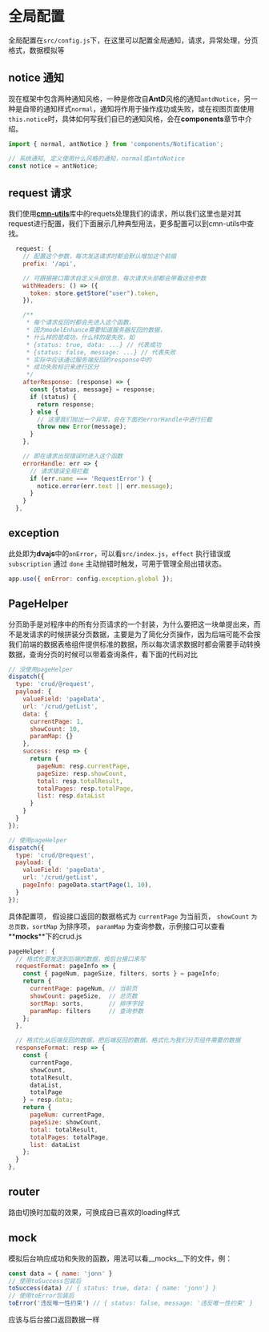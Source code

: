 # 全局配置
全局配置在`src/config.js`下，在这里可以配置全局通知，请求，异常处理，分页格式，数据模拟等

## notice 通知
现在框架中包含两种通知风格，一种是修改自**AntD**风格的通知`antdNotice`，另一种是自带的通知样式`normal`，通知将作用于操作成功或失败，或在视图页面使用`this.notice`时，具体如何写我们自已的通知风格，会在**components**章节中介绍。

```js
import { normal, antNotice } from 'components/Notification';

// 系统通知, 定义使用什么风格的通知，normal或antdNotice
const notice = antNotice;
```

## request 请求
我们使用[**cmn-utils**](https://github.com/LANIF-UI/cmn-utils)库中的requets处理我们的请求，所以我们这里也是对其request进行配置，我们下面展示几种典型用法，更多配置可以到cmn-utils中查找。

```js
  request: {
    // 配置这个参数，每次发送请求时都会默认增加这个前缀
    prefix: '/api',

    // 可跟据接口需求自定义头部信息，每次请求头部都会带着这些参数
    withHeaders: () => ({
      token: store.getStore("user").token,
    }),

    /**
     * 每个请求反回时都会先进入这个函数，
     * 因为modelEnhance需要知道服务器反回的数据，
     * 什么样的是成功，什么样的是失败，如
     * {status: true, data: ...} // 代表成功
     * {status: false, message: ...} // 代表失败
     * 实际中应该通过服务端反回的response中的
     * 成功失败标识来进行区分
     */
    afterResponse: (response) => {
      const {status, message} = response;
      if (status) {
        return response;
      } else {
        // 这里我们抛出一个异常，会在下面的errorHandle中进行拦截
        throw new Error(message);
      }
    },

    // 即在请求出现错误时进入这个函数
    errorHandle: err => {
      // 请求错误全局拦截
      if (err.name === 'RequestError') {
        notice.error(err.text || err.message);
      }
    }
  },
```

## exception 

此处即为**dvajs**中的`onError`，可以看`src/index.js`，`effect` 执行错误或 `subscription` 通过 `done` 主动抛错时触发，可用于管理全局出错状态。
```js
app.use({ onError: config.exception.global });
```

## PageHelper 

分页助手是对程序中的所有分页请求的一个封装，为什么要把这一块单提出来，而不是发请求的时候拼装分页数据，主要是为了简化分页操作，因为后端可能不会按我们前端的数据表格组件提供标准的数据，所以每次请求数据时都会需要手动转换数据，查询分页的时候可以带着查询条件，看下面的代码对比
```js
// 没使用pageHelper
dispatch({
  type: 'crud/@request',
  payload: {
    valueField: 'pageData',
    url: '/crud/getList',
    data: {
      currentPage: 1,
      showCount: 10,
      paramMap: {}
    },
    success: resp => {
      return {
        pageNum: resp.currentPage,
        pageSize: resp.showCount,
        total: resp.totalResult,
        totalPages: resp.totalPage,
        list: resp.dataList
      }
    }
  }
});

// 使用pageHelper
dispatch({
  type: 'crud/@request',
  payload: {
    valueField: 'pageData',
    url: '/crud/getList',
    pageInfo: pageData.startPage(1, 10),
  }
});
```
具体配置项， 假设接口返回的数据格式为 `currentPage` 为当前页， `showCount` `为总页数，sortMap` 为排序项， `paramMap` 为查询参数，示例接口可以查看**__mocks__**下的crud.js
```js
pageHelper: {
  // 格式化要发送到后端的数据，按后台接口来写
  requestFormat: pageInfo => {
    const { pageNum, pageSize, filters, sorts } = pageInfo;
    return {
      currentPage: pageNum, // 当前页
      showCount: pageSize,  // 总页数
      sortMap: sorts,       // 排序字段
      paramMap: filters     // 查询参数
    };
  },

  // 格式化从后端反回的数据，把后端反回的数据，格式化为我们分页组件需要的数据
  responseFormat: resp => {
    const {
      currentPage, 
      showCount,
      totalResult,
      dataList,
      totalPage
    } = resp.data;
    return {
      pageNum: currentPage,
      pageSize: showCount,
      total: totalResult,
      totalPages: totalPage,
      list: dataList
    };
  }
},
```

## router 

路由切换时加载的效果，可换成自已喜欢的loading样式

## mock

模拟后台响应成功和失败的函数，用法可以看__mocks__下的文件，例：
```js
const data = { name: 'jonn' }
// 使用toSuccess包装后
toSuccess(data) // { status: true, data: { name: 'jonn'} }
// 使用toError包装后
toError('违反唯一性约束') // { status: false, message: '违反唯一性约束' }
```
应该与后台接口返回数据一样